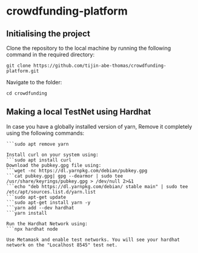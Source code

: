 # crowdfunding-platform

## Initialising the project

Clone the repository to the local machine by running the following command in the required directory:

```git clone https://github.com/tijin-abe-thomas/crowdfunding-platform.git```

Navigate to the folder:

```cd crowdfunding```

## Making a local TestNet using Hardhat
In case you have a globally installed version of yarn,
Remove it completely using the following commands:
```sudo apt remove cmdtest
```sudo apt remove yarn

Install curl on your system using:
```sudo apt install curl
Download the pubkey.gpg file using:
```wget -nc https://dl.yarnpkg.com/debian/pubkey.gpg
```cat pubkey.gpg| gpg --dearmor | sudo tee /usr/share/keyrings/pubkey.gpg > /dev/null 2>&1
```echo "deb https://dl.yarnpkg.com/debian/ stable main" | sudo tee /etc/apt/sources.list.d/yarn.list
```sudo apt-get update
```sudo apt-get install yarn -y
```yarn add --dev hardhat
```yarn install

Run the Hardhat Network using:
```npx hardhat node

Use Metamask and enable test networks. You will see your hardhat network on the "Localhost 8545" test net.
